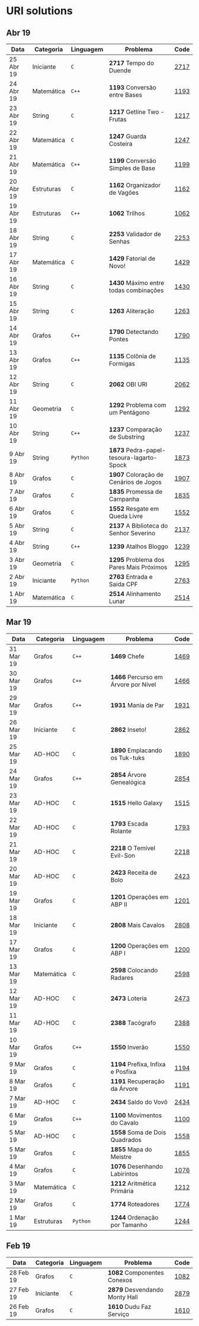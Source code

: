 # URI solutions

## Abr 19

| Data      | Categoria  | Linguagem | Problema                                     | Code                 | 
|-----------|------------|-----------|----------------------------------------------|----------------------|
| 25 Abr 19 | Iniciante  | `C`       | **2717** Tempo do Duende                     | [2717](201904/2717)  |
| 24 Abr 19 | Matemática | `C++`     | **1193** Conversão entre Bases               | [1193](201904/1193)  |
| 23 Abr 19 | String     | `C`       | **1217** Getline Two - Frutas                | [1217](201904/1217)  |
| 22 Abr 19 | Matemática | `C`       | **1247** Guarda Costeira                     | [1247](201904/1247)  |
| 21 Abr 19 | Matemática | `C++`     | **1199** Conversão Simples de Base           | [1199](201904/1199)  |
| 20 Abr 19 | Estruturas | `C`       | **1162** Organizador de Vagões               | [1162](201904/1162)  |
| 19 Abr 19 | Estruturas | `C++`     | **1062** Trilhos                             | [1062](201904/1062)  |
| 18 Abr 19 | String     | `C`       | **2253** Validador de Senhas                 | [2253](201904/2253)  |
| 17 Abr 19 | Matemática | `C`       | **1429** Fatorial de Novo!                   | [1429](201904/1429)  |
| 16 Abr 19 | String     | `C`       | **1430** Máximo entre todas combinações      | [1430](201904/1430)  |
| 15 Abr 19 | String     | `C`       | **1263** Aliteração                          | [1263](201904/1263)  |
| 14 Abr 19 | Grafos     | `C++`     | **1790** Detectando Pontes                   | [1790](201904/1790)  |
| 13 Abr 19 | Grafos     | `C++`     | **1135** Colônia de Formigas                 | [1135](201904/1135)  |
| 12 Abr 19 | String     | `C`       | **2062** OBI URI                             | [2062](201904/2062)  |
| 11 Abr 19 | Geometria  | `C`       | **1292** Problema com um Pentágono           | [1292](201904/1292)  |
| 10 Abr 19 | String     | `C++`     | **1237** Comparação de Substring             | [1237](201904/1237)  |
| 9 Abr 19  | String     | `Python`  | **1873** Pedra-papel-tesoura-lagarto-Spock   | [1873](201904/1873)  |
| 8 Abr 19  | Grafos     | `C`       | **1907** Coloração de Cenários de Jogos      | [1907](201904/1907)  |
| 7 Abr 19  | Grafos     | `C`       | **1835** Promessa de Campanha                | [1835](201904/1835)  |
| 6 Abr 19  | Grafos     | `C`       | **1552** Resgate em Queda Livre              | [1552](201904/1552)  |
| 5 Abr  19 | String     | `C`       | **2137** A Biblioteca do Senhor Severino     | [2137](201904/2137)  |
| 4 Abr  19 | String     | `C++`     | **1239** Atalhos Bloggo                      | [1239](201904/1239)  |
| 3 Abr  19 | Geometria  | `C`       | **1295** Problema dos Pares Mais Próximos    | [1295](201904/1295)  |
| 2 Abr  19 | Iniciante  | `Python`  | **2763** Entrada e Saída CPF                 | [2763](201904/2763)  |
| 1 Abr  19 | Matemática | `C`       | **2514** Alinhamento Lunar                   | [2514](201904/2514)  |

## Mar 19

| Data      | Categoria  | Linguagem | Problema                                | Code                 | 
|-----------|------------|-----------|-----------------------------------------|----------------------|
| 31 Mar 19 | Grafos     | `C++`     | **1469** Chefe                          | [1469](201903/1469)  |
| 30 Mar 19 | Grafos     | `C++`     | **1466** Percurso em Árvore por Nível   | [1466](201903/1466)  |
| 29 Mar 19 | Grafos     | `C++`     | **1931** Mania de Par                   | [1931](201903/1931)  |
| 26 Mar 19 | Iniciante  | `C`       | **2862** Inseto!                        | [2862](201903/2862)  |
| 25 Mar 19 | AD-HOC     | `C`       | **1890** Emplacando os Tuk-tuks         | [1890](201903/1890)  |
| 24 Mar 19 | Grafos     | `C++`     | **2854** Árvore Genealógica             | [2854](201903/2854)  |
| 23 Mar 19 | AD-HOC     | `C`       | **1515** Hello Galaxy                   | [1515](201903/1515)  |
| 22 Mar 19 | AD-HOC     | `C`       | **1793** Escada Rolante                 | [1793](201903/1793)  |
| 21 Mar 19 | AD-HOC     | `C`       | **2218** O Temível Evil-Son             | [2218](201903/2218)  |
| 20 Mar 19 | AD-HOC     | `C`       | **2423** Receita de Bolo                | [2423](201903/2423)  |
| 19 Mar 19 | Grafos     | `C`       | **1201** Operações em ABP II            | [1201](201903/1201)  |
| 18 Mar 19 | Iniciante  | `C`       | **2808** Mais Cavalos                   | [2808](201903/2808)  |
| 17 Mar 19 | Grafos     | `C`       | **1200** Operações em ABP I             | [1200](201903/1200)  |
| 13 Mar 19 | Matemática | `C`       | **2598** Colocando Radares              | [2598](201903/2598)  |
| 12 Mar 19 | AD-HOC     | `C`       | **2473** Loteria                        | [2473](201903/2473)  |
| 11 Mar 19 | AD-HOC     | `C`       | **2388** Tacógrafo                      | [2388](201903/2388)  |
| 10 Mar 19 | Grafos     | `C++`     | **1550** Inverão                        | [1550](201903/1550)  |
| 9 Mar 19  | Grafos     | `C`       | **1194** Prefixa, Infixa e Posfixa      | [1194](201903/1194)  |
| 8 Mar 19  | Grafos     | `C`       | **1191** Recuperação da Árvore          | [1191](201903/1191)  |
| 7 Mar 19  | AD-HOC     | `C`       | **2434** Saldo do Vovô                  | [2434](201903/2434)  |
| 6 Mar 19  | Grafos     | `C++`     | **1100** Movimentos do Cavalo           | [1100](201903/1100)  |
| 5 Mar 19  | AD-HOC     | `C`       | **1558** Soma de Dois Quadrados         | [1558](201903/1558)  |
| 5 Mar 19  | Grafos     | `C`       | **1855** Mapa do Meistre                | [1855](201903/1855)  |
| 4 Mar 19  | Grafos     | `C`       | **1076** Desenhando Labirintos          | [1076](201903/1076)  |
| 3 Mar 19  | Matemática | `C`       | **1212** Aritmética Primária            | [1212](201903/1212)  |
| 2 Mar 19  | Grafos     | `C`       | **1774** Roteadores                     | [1774](201903/1774)  |
| 1 Mar 19  | Estruturas | `Python`  | **1244** Ordenação por Tamanho          | [1244](201903/1244)  |

## Feb 19

| Data      | Categoria  | Linguagem | Problema                                | Code          | 
|-----------|------------|-----------|-----------------------------------------|---------------|
| 28 Feb 19 | Grafos     | `C`       | **1082** Componentes Conexos            | [1082](201902/1082)  |
| 27 Feb 19 | Iniciante  | `C`       | **2879** Desvendando Monty Hall         | [2879](201902/2879)  |
| 26 Feb 19 | Grafos     | `C`       | **1610** Dudu Faz Serviço               | [1610](201902/1610)  |